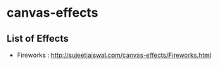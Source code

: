 # canvas-effects #

## List of Effects ##
* Fireworks : http://sujeetjaiswal.com/canvas-effects/Fireworks.html